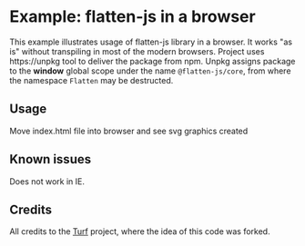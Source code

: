 # Example: flatten-js in a browser

This example illustrates usage of flatten-js library in a browser.
It works "as is" without transpiling in most of the modern browsers.
Project uses https://unpkg tool to deliver the package from npm.
Unpkg assigns package to the **window** global scope under the name ```@flatten-js/core```,
from where the namespace ```Flatten``` may be destructed.
 
## Usage

Move index.html file into browser and see svg graphics created

## Known issues

Does not work in IE.

## Credits
All credits to the [Turf](https://github.com/Turfjs/turf/blob/master/examples/es-modules/index.html) project,
where the idea of this code was forked.

